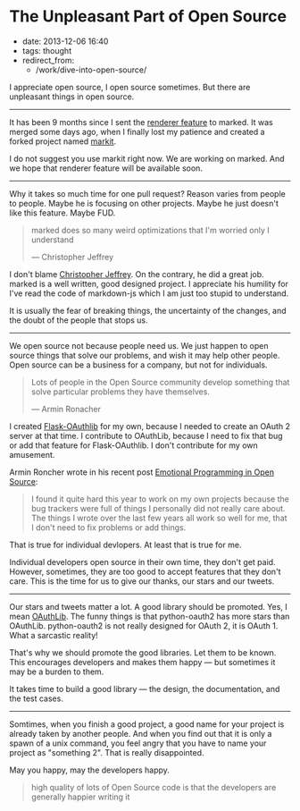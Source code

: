 # The Unpleasant Part of Open Source

- date: 2013-12-06 16:40
- tags: thought
- redirect_from:
  - /work/dive-into-open-source/

I appreciate open source, I open source sometimes. But there are unpleasant
things in open source.

----

It has been 9 months since I sent the [renderer feature][#129] to marked.
It was merged some days ago, when I finally lost my patience and created
a forked project named [markit][markit].

I do not suggest you use markit right now. We are working on marked. And
we hope that renderer feature will be available soon.

----

Why it takes so much time for one pull request? Reason varies from people
to people. Maybe he is focusing on other projects. Maybe he just doesn't
like this feature. Maybe FUD.

> marked does so many weird optimizations that I'm worried only I understand
>
> — Christopher Jeffrey

I don't blame [Christopher Jeffrey](https://github.com/chjj). On the
contrary, he did a great job. marked is a well written, good designed
project. I appreciate his humility for I've read the code of markdown-js
which I am just too stupid to understand.

It is usually the fear of breaking things, the uncertainty of the changes,
and the doubt of the people that stops us.

----

We open source not because people need us. We just happen to open source
things that solve our problems, and wish it may help other people. Open
source can be a business for a company, but not for individuals.

> Lots of people in the Open Source community develop something that solve
> particular problems they have themselves.
>
> — Armin Ronacher

I created [Flask-OAuthlib](create-oauth-server) for my own, because I
needed to create an OAuth 2 server at that time. I contribute to OAuthLib,
because I need to fix that bug or add that feature for Flask-OAuthlib. I
don't contribute for my own amusement.

Armin Roncher wrote in his recent post [Emotional Programming in Open Source](http://lucumr.pocoo.org/2013/11/28/emotional-programming/):

> I found it quite hard this year to work on my own projects because the
> bug trackers were full of things I personally did not really care about.
> The things I wrote over the last few years all work so well for me, that
> I don't need to fix problems or add things.

That is true for individual devlopers. At least that is true for me.

Individual developers open source in their own time, they don't get paid.
However, sometimes, they are too good to accept features that they don't
care. This is the time for us to give our thanks, our stars and our tweets.

----

Our stars and tweets matter a lot. A good library should be promoted. Yes,
I mean [OAuthLib][oauthlib]. The funny things is that python-oauth2 has
more stars than OAuthLib. python-oauth2 is not really designed for OAuth 2,
it is OAuth 1. What a sarcastic reality!

That's why we should promote the good libraries. Let them to be known. This
encourages developers and makes them happy — but sometimes it may be a
burden to them.

It takes time to build a good library — the design, the documentation, and
the test cases.

----

Somtimes, when you finish a good project, a good name for your project is
already taken by another people. And when you find out that it is only a
spawn of a unix command, you feel angry that you have to name your project
as "something 2". That is really disappointed.

May you happy, may the developers happy.

> high quality of lots of Open Source code is that the developers are
> generally happier writing it


[#129]: https://github.com/chjj/marked/pull/129
[markit]: https://github.com/lepture/markit
[oauthlib]: https://github.com/idan/oauthlib
[chjj]: https://github.com/chjj/marked
